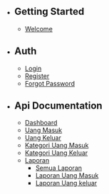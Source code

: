 - ## Getting Started
    - [Welcome](/{{route}}/{{version}}/welcome)
- ## Auth
    - [Login](/{{route}}/{{version}}/auth/login)
    - [Register](/{{route}}/{{version}}/auth/register)
    - [Forgot Password](/{{route}}/{{version}}/auth/forgot)
    
- ## Api Documentation
    - [Dashboard](/{{route}}/{{version}}/account/dashboard)
    - [Uang Masuk](/{{route}}/{{version}}/account/debit)
    - [Uang Keluar](/{{route}}/{{version}}/account/credit)  
    - [Kategori Uang Masuk](/{{route}}/{{version}}/account/kategori_debit)
    - [Kategori Uang Keluar](/{{route}}/{{version}}/account/kategori_credit)  
    - [Laporan](/{{route}}/{{version}}/account/laporan)
        - [Semua Laporan](/{{route}}/{{version}}/account/laporan_all)
        - [Laporan Uang Masuk](/{{route}}/{{version}}/account/laporan_debit)
        - [Laporan Uang keluar](/{{route}}/{{version}}/account/laporan_credit)
       
